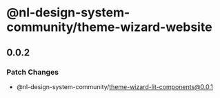 # @nl-design-system-community/theme-wizard-website

## 0.0.2

### Patch Changes

- @nl-design-system-community/theme-wizard-lit-components@0.0.1
